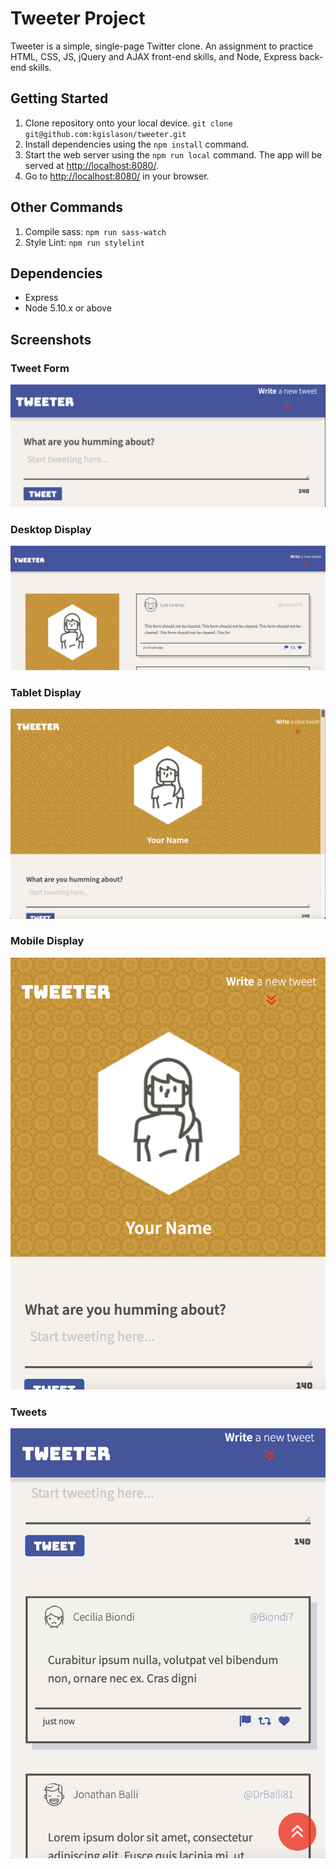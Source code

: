 # Tweeter Project

Tweeter is a simple, single-page Twitter clone. An assignment to practice HTML, CSS, JS, jQuery and AJAX front-end skills, and Node, Express back-end skills.

## Getting Started

1. Clone repository onto your local device. 
`git clone git@github.com:kgislason/tweeter.git`
2. Install dependencies using the `npm install` command.
3. Start the web server using the `npm run local` command. The app will be served at <http://localhost:8080/>.
4. Go to <http://localhost:8080/> in your browser.

## Other Commands
1. Compile sass: `npm run sass-watch`
2. Style Lint: `npm run stylelint`

## Dependencies
- Express
- Node 5.10.x or above

## Screenshots

### Tweet Form
![Tweet Form](https://github.com/kgislason/tweeter/blob/master/docs/tweet-form.png?raw=true)

### Desktop Display
![Screenshot of Desktop Version](https://github.com/kgislason/tweeter/blob/master/docs/desktop-preview.png?raw=true)

### Tablet Display
![Tablet](https://github.com/kgislason/tweeter/blob/master/docs/tablet-preview.png?raw=true)

### Mobile Display
![Screenshot of Mobile Version](https://github.com/kgislason/tweeter/blob/master/docs/mobile-preview.png?raw=true)

### Tweets
![Mobile Tweets](https://github.com/kgislason/tweeter/blob/master/docs/mobile-tweets-preview.png?raw=true)
